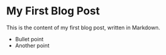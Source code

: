# My First Blog Post

This is the content of my first blog post, written in Markdown.

- Bullet point
- Another point
